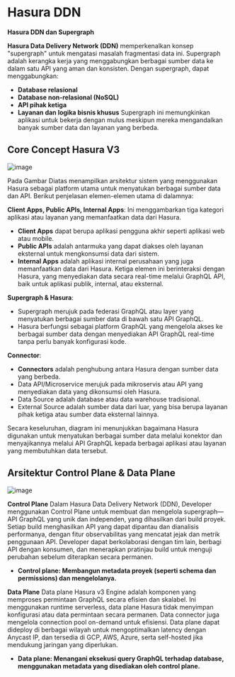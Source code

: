 # Hasura DDN 
**Hasura DDN dan Supergraph**

**Hasura Data Delivery Network (DDN)** memperkenalkan konsep "supergraph" untuk mengatasi masalah fragmentasi data ini. Supergraph adalah kerangka kerja yang menggabungkan berbagai sumber data ke dalam satu API yang aman dan konsisten. Dengan supergraph, dapat menggabungkan:

* **Database relasional**
* **Database non-relasional (NoSQL)**
* **API pihak ketiga**
* **Layanan dan logika bisnis khusus**
Supergraph ini memungkinkan aplikasi untuk bekerja dengan mulus meskipun mereka mengandalkan banyak sumber data dan layanan yang berbeda.

## Core Concept Hasura V3

![image](https://github.com/user-attachments/assets/20852889-54d2-4e5f-8050-66e48159a12f)

Pada Gambar Diatas menampilkan arsitektur sistem yang menggunakan Hasura sebagai platform utama untuk menyatukan berbagai sumber data dan API. 
Berikut penjelasan elemen-elemen utama di dalamnya:

**Client Apps, Public APIs, Internal Apps**:
Ini menggambarkan tiga kategori aplikasi atau layanan yang memanfaatkan data dari Hasura.

* **Client Apps** dapat berupa aplikasi pengguna akhir seperti aplikasi web atau mobile.
* **Public APIs** adalah antarmuka yang dapat diakses oleh layanan eksternal untuk mengkonsumsi data dari sistem.
* **Internal Apps** adalah aplikasi internal perusahaan yang juga memanfaatkan data dari Hasura.
Ketiga elemen ini berinteraksi dengan Hasura, yang menyediakan data secara real-time melalui GraphQL API, baik untuk aplikasi publik, internal, atau eksternal.

**Supergraph & Hasura**:
* Supergraph merujuk pada federasi GraphQL atau layer yang menyatukan berbagai sumber data di bawah satu API GraphQL.
* Hasura berfungsi sebagai platform GraphQL yang mengelola akses ke berbagai sumber data dengan menyediakan API GraphQL real-time tanpa perlu banyak konfigurasi kode.

**Connector**:
* **Connectors** adalah penghubung antara Hasura dengan sumber data yang berbeda.
* Data API/Microservice merujuk pada mikroservis atau API yang menyediakan data yang dikonsumsi oleh Hasura.
* Data Source adalah database atau data warehouse tradisional.
* External Source adalah sumber data dari luar, yang bisa berupa layanan pihak ketiga atau sumber data eksternal lainnya.

Secara keseluruhan, diagram ini menunjukkan bagaimana Hasura digunakan untuk menyatukan berbagai sumber data melalui konektor dan menyajikannya melalui API GraphQL kepada berbagai aplikasi atau layanan yang membutuhkan data tersebut.

## Arsitektur Control Plane & Data Plane
![image](https://github.com/user-attachments/assets/819e505b-bd2a-43b3-9240-815966a2c1ea)

**Control Plane**
Dalam Hasura Data Delivery Network (DDN), Developer menggunakan Control Plane untuk membuat dan mengelola supergraph—API GraphQL yang unik dan independen, yang dihasilkan dari build proyek. Setiap build menghasilkan API yang dapat dipantau dan dianalisis performanya, dengan fitur observabilitas yang mencatat jejak dan metrik penggunaan API. Developer dapat berkolaborasi dengan tim lain, berbagi API dengan konsumen, dan menerapkan pratinjau build untuk menguji perubahan sebelum diterapkan secara permanen. 
* **Control plane: Membangun metadata proyek (seperti schema dan permissions) dan mengelolanya.**

**Data Plane**
Data plane Hasura v3 Engine adalah komponen yang memproses permintaan GraphQL secara efisien dan skalabel. Ini menggunakan runtime serverless, data plane Hasura tidak menyimpan konfigurasi atau data permintaan secara permanen. Data connector juga mengelola connection pool on-demand untuk efisiensi. Data plane dapat dideploy di berbagai wilayah untuk mengoptimalkan latency dengan Anycast IP, dan tersedia di GCP, AWS, Azure, serta self-hosted jika mendukung jaringan yang diperlukan.
* **Data plane: Menangani eksekusi query GraphQL terhadap database, menggunakan metadata yang disediakan oleh control plane.**



